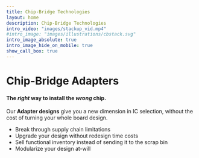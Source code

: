 ```yaml
---
title: Chip-Bridge Technologies
layout: home
description: Chip-Bridge Technologies
intro_video: "images/stackup_vid.mp4"
#intro_image: "images/illustrations/cbstack.svg"
intro_image_absolute: true
intro_image_hide_on_mobile: true
show_call_box: true
---
```


# Chip-Bridge Adapters

#### The *right* way to install the *wrong* chip. 

Our  __Adapter designs__ give you a new dimension in IC selection, without the cost of turning your whole board design.
*  Break through supply chain limitations
*  Upgrade your design without redesign time costs
*  Sell functional inventory instead of sending it to the scrap bin
*  Modularize your design at-will